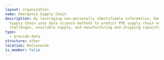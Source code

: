 ```yaml
---
layout: organization
name: Emergency Supply Chain
description: By leveraging non-personally identifiable information, Emergency
  Supply Chain uses data science methods to predict PPE supply chain needs,
  challenges, available supply, and manufacturing and shipping capacity.
type:
  - provide-data
structure: other
location: Nationwide
is_member: false
---
```

